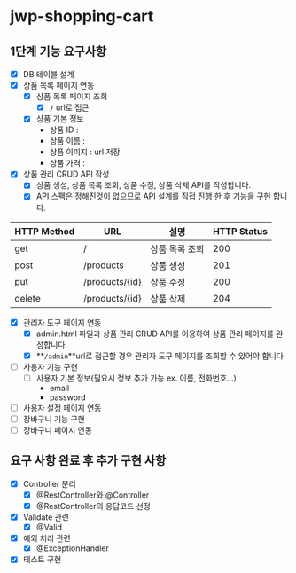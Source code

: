 # jwp-shopping-cart

## 1단계 기능 요구사항

- [x] DB 테이블 설계
- [x]  상품 목록 페이지 연동
    - [x]  상품 목록 페이지 조회
        - [x]  **`/`** url로 접근
    - [x]  상품 기본 정보
        - 상품 ID :
        - 상품 이름 :
        - 상품 이미지 : url 저장
        - 상품 가격 :
- [x]  상품 관리 CRUD API 작성
    - [x]  상품 생성, 상품 목록 조회, 상품 수정, 상품 삭제 API를 작성합니다.
    - [x]  API 스펙은 정해진것이 없으므로 API 설계를 직접 진행 한 후 기능을 구현 합니다.

| HTTP Method | URL            | 설명       | HTTP Status |
|-------------|----------------|----------|-------------|
| get         | /              | 상품 목록 조회 | 200         |
| post        | /products      | 상품 생성    | 201         |
| put         | /products/{id} | 상품 수정    | 200         |
| delete      | /products/{id} | 상품 삭제    | 204         |

- [x]  관리자 도구 페이지 연동
    - [x]  admin.html 파일과 상품 관리 CRUD API를 이용하여 상품 관리 페이지를 완성합니다.
    - [x]  **`/admin`**url로 접근할 경우 관리자 도구 페이지를 조회할 수 있어야 합니다

- [ ] 사용자 기능 구현
  - [ ] 사용자 기본 정보(필요시 정보 추가 가능 ex. 이름, 전화번호...)
    - email
    - password
- [ ] 사용자 설정 페이지 연동
- [ ] 장바구니 기능 구현
- [ ] 장바구니 페이지 연동

## 요구 사항 완료 후 추가 구현 사항

- [x]  Controller 분리
    - [x]  @RestController와 @Controller
    - [x]  @RestController의 응답코드 선정

- [x]  Validate 관련
    - [x]  @Valid
   
- [x]  예외 처리 관련
    - [x]  @ExceptionHandler

- [x]  테스트 구현
